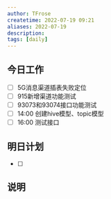 ```yaml
---
author: TFrose
createtime: 2022-07-19 09:21
aliases: 2022-07-19
description:
tags: [daily]
---
```



## 今日工作
- [ ] 5G消息渠道插表失败定位
- [ ] 915新增渠道功能测试
- [ ] 93073和93074接口功能测试
- [ ] 14:00 创建hive模型、topic模型
- [ ] 16:00 测试接口

## 明日计划
- [ ] 

## 说明
